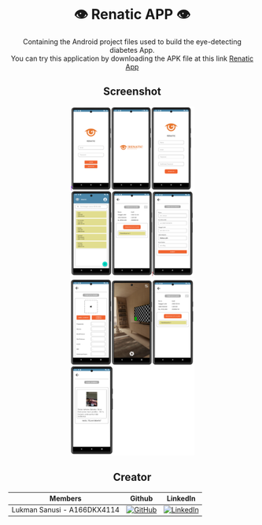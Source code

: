 
<div align="center">

  <h1>👁️ Renatic APP 👁️</h1>
  
  Containing the Android project files used to build the eye-detecting diabetes App.  
  You can try this application by downloading the APK file at this link [Renatic App](https://drive.google.com/drive/folders/12mxjpKUwkWNOaRulgyzxWvuuq3d5XPNa?usp=sharing)

  ## Screenshot

  <img width="50%" src="https://raw.githubusercontent.com/Renatic-C23-PR504/.github/main/profile/ss1.png">
  <img width="50%" src="https://raw.githubusercontent.com/Renatic-C23-PR504/.github/main/profile/ss2.png">


  ## Creator
| Members                                  | Github                                                                                                                                           | LinkedIn                                                                                                                                                                         |
| ---------------------------------------  | ------------------------------------------------------------------------------------------------------------------------------------------------ | ------------------------------------------------------------------------------------------------------------------------------------------------------------------------ |
| Lukman Sanusi - A166DKX4114              | [![GitHub](https://img.shields.io/badge/github-%23121011.svg?style=for-the-badge&logo=github&logoColor=white)](https://github.com/lckmnzans)     | [![LinkedIn](https://img.shields.io/badge/linkedin-%230077B5.svg?style=for-the-badge&logo=linkedin&logoColor=white)](https://www.linkedin.com/in/lukman-sanusi-35b168176/)  |


</div>

